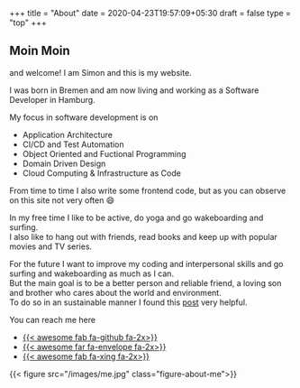 +++
title = "About"
date = 2020-04-23T19:57:09+05:30
draft = false
type = "top" 
+++

## Moin Moin

and welcome! I am Simon and this is my website.

I was born in Bremen and am now living and working as a Software Developer in Hamburg.

My focus in software development is on

- Application Architecture
- CI/CD and Test Automation
-  Object Oriented and Fuctional Programming
-  Domain Driven Design
-  Cloud Computing & Infrastructure as Code  

From time to time I also write some frontend code, but as you can observe on this site not very often  :smile:

In my free time I like to be active, do yoga and go wakeboarding and surfing.  
I also like to hang out with friends, read books and keep up with popular movies and TV series.

For the future I want to improve my coding and interpersonal skills and go surfing and wakeboarding as much as I can.   
But the main goal is to be a better person and reliable friend, a loving son and brother who cares about the world and environment.   
To do so in an sustainable manner I found this [post](https://tatianamac.com/posts/beware-of-burnout) very helpful.

You can reach me here


-  [{{< awesome fab fa-github fa-2x>}}](https://github.com/simonschoof)
-  [{{< awesome far fa-envelope fa-2x>}}](mailto:moin@simonschoof.com)
-  [{{< awesome fab fa-xing fa-2x>}}](https://www.xing.com/profile/Simon_Schoof/cv)


{{< figure src="/images/me.jpg" class="figure-about-me">}}
